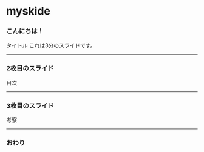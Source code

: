 # myskide
### こんにちは！


タイトル
これは3分のスライドです。


---


### 2枚目のスライド


目次


---


### 3枚目のスライド


考察


---


### おわり
